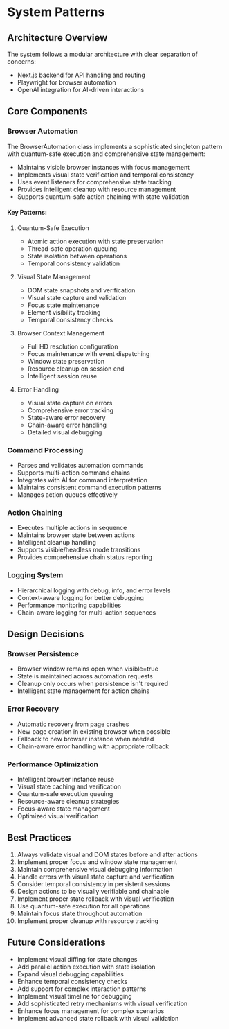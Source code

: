 # System Patterns

## Architecture Overview
The system follows a modular architecture with clear separation of concerns:
- Next.js backend for API handling and routing
- Playwright for browser automation
- OpenAI integration for AI-driven interactions

## Core Components

### Browser Automation
The BrowserAutomation class implements a sophisticated singleton pattern with quantum-safe execution and comprehensive state management:
- Maintains visible browser instances with focus management
- Implements visual state verification and temporal consistency
- Uses event listeners for comprehensive state tracking
- Provides intelligent cleanup with resource management
- Supports quantum-safe action chaining with state validation

#### Key Patterns:
1. Quantum-Safe Execution
   - Atomic action execution with state preservation
   - Thread-safe operation queuing
   - State isolation between operations
   - Temporal consistency validation

2. Visual State Management
   - DOM state snapshots and verification
   - Visual state capture and validation
   - Focus state maintenance
   - Element visibility tracking
   - Temporal consistency checks

3. Browser Context Management
   - Full HD resolution configuration
   - Focus maintenance with event dispatching
   - Window state preservation
   - Resource cleanup on session end
   - Intelligent session reuse

4. Error Handling
   - Visual state capture on errors
   - Comprehensive error tracking
   - State-aware error recovery
   - Chain-aware error handling
   - Detailed visual debugging

### Command Processing
- Parses and validates automation commands
- Supports multi-action command chains
- Integrates with AI for command interpretation
- Maintains consistent command execution patterns
- Manages action queues effectively

### Action Chaining
- Executes multiple actions in sequence
- Maintains browser state between actions
- Intelligent cleanup handling
- Supports visible/headless mode transitions
- Provides comprehensive chain status reporting

### Logging System
- Hierarchical logging with debug, info, and error levels
- Context-aware logging for better debugging
- Performance monitoring capabilities
- Chain-aware logging for multi-action sequences

## Design Decisions

### Browser Persistence
- Browser window remains open when visible=true
- State is maintained across automation requests
- Cleanup only occurs when persistence isn't required
- Intelligent state management for action chains

### Error Recovery
- Automatic recovery from page crashes
- New page creation in existing browser when possible
- Fallback to new browser instance when needed
- Chain-aware error handling with appropriate rollback

### Performance Optimization
- Intelligent browser instance reuse
- Visual state caching and verification
- Quantum-safe execution queuing
- Resource-aware cleanup strategies
- Focus-aware state management
- Optimized visual verification

## Best Practices
1. Always validate visual and DOM states before and after actions
2. Implement proper focus and window state management
3. Maintain comprehensive visual debugging information
4. Handle errors with visual state capture and verification
5. Consider temporal consistency in persistent sessions
6. Design actions to be visually verifiable and chainable
7. Implement proper state rollback with visual verification
8. Use quantum-safe execution for all operations
9. Maintain focus state throughout automation
10. Implement proper cleanup with resource tracking

## Future Considerations
- Implement visual diffing for state changes
- Add parallel action execution with state isolation
- Expand visual debugging capabilities
- Enhance temporal consistency checks
- Add support for complex interaction patterns
- Implement visual timeline for debugging
- Add sophisticated retry mechanisms with visual verification
- Enhance focus management for complex scenarios
- Implement advanced state rollback with visual validation
